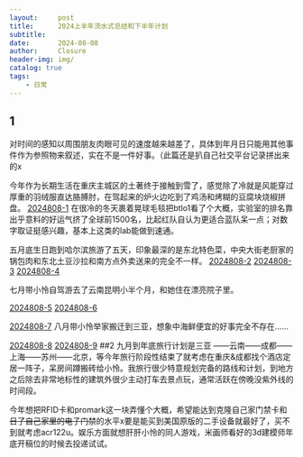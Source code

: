 ```yaml
---
layout:     post   				    
title:      2024上半年流水式总结和下半年计划				
subtitle:   
date:       2024-08-08 				
author:     Closure 						
header-img: img/ 
catalog: true 						
tags:								
    - 日常
---
```


## 1
对时间的感知以周围朋友肉眼可见的速度越来越差了，具体到年月日只能用其他事件作为参照物来叙述，实在不是一件好事。（此篇还是扒自己社交平台记录拼出来的x

今年作为长期生活在重庆主城区的土著终于接触到雪了，感觉除了冷就是风能穿过厚重的羽绒服直达胳膊肘，在驾起来的炉火边吃到了鸡汤和烤糊的豆腐块烧椒拼盘。
[2024808-1](img/2024808-1.jpg)
在很冷的冬天裹着晃球毛毯把btlo1看了个大概，实验室的排名靠出乎意料的好运气挤了全球前1500名，比起红队自认为更适合蓝队呆一点；对数字取证挺感兴趣，基本上这类的lab能做到速通。

五月底生日跑到哈尔滨旅游了五天，印象最深的是东北特色菜，中央大街老厨家的锅包肉和东北土豆沙拉和南方点外卖送来的完全不一样。
[2024808-2](img/2024808-2.jpg)
[2024808-3](img/2024808-3.jpg)
[2024808-4](img/2024808-4.jpg)

七月带小怜自驾游去了云南昆明小半个月，和她住在漂亮院子里。

[2024808-5](img/2024808-5.jpg)
[2024808-6](img/2024808-6.jpg)

[2024808-7](img/2024808-7.jpg)
八月带小怜举家搬迁到三亚，想象中海鲜便宜的好事完全不存在……

[2024808-8](img/2024808-8.jpg)
[2024808-9](img/2024808-9.jpg)
##2
九月到年底旅行计划是三亚 ——云南——成都——上海——苏州——北京，等今年旅行阶段性结束了就考虑在重庆&成都找个酒店定居一阵子，呆房间蹲搬砖给小怜。我旅行很少特意规划完备的路线和计划，到地方之后除去非常地标性的建筑外很少主动打车去景点玩，通常活跃在傍晚没紫外线的时间段。

今年想把RFID卡和promark这一块弄懂个大概，希望能达到克隆自己家门禁卡和~~日了自己家里的电子门禁~~的水平x要是能买到美国原版的二手设备就最好了，买不到就考虑acr122u。娱乐方面就想肝肝小怜的同人游戏，米画师看好的3d建模师年底开稿位的时候去投递试试。

